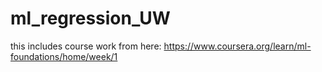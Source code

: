 # ml_regression_UW
this includes course work from here: https://www.coursera.org/learn/ml-foundations/home/week/1
